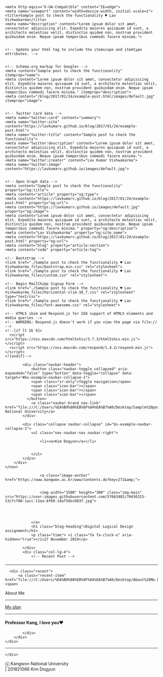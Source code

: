 <html lang="en" itemtype="http://schema.org/Product" itemscope=""><head><meta http-equiv="Content-Type" content="text/html; charset=UTF-8">
    
    <meta http-equiv="X-UA-Compatible" content="IE=edge">
    <meta name="viewport" content="width=device-width, initial-scale=1">
    <title>Sample post to check the functionality ♥ Lav Vishwakarma</title>
    <meta name="description" content="Lorem ipsum dolor sit amet, consectetur adipisicing elit. Expedita maiores quisquam id sunt, a architecto molestias velit, distinctio quidem non, nostrum provident quibusdam enim. Neque ipsam temporibus commodi facere minima.">


    <!-- Update your html tag to include the itemscope and itemtype attributes. -->
    

    <!-- Schema.org markup for Google+ -->
    <meta content="Sample post to check the functionality" itemprop="name">
    <meta content="Lorem ipsum dolor sit amet, consectetur adipisicing elit. Expedita maiores quisquam id sunt, a architecto molestias velit, distinctio quidem non, nostrum provident quibusdam enim. Neque ipsam temporibus commodi facere minima." itemprop="description"> 
    <meta content="/blog/2017/01/24/example-post.html/images/default.jpg" itemprop="image"> 


    <!-- Twitter Card data -->
    <meta name="twitter:card" content="summary">
    <meta name="twitter:site" content="https://lavkumarv.github.io/blog/2017/01/24/example-post.html">
    <meta name="twitter:title" content="Sample post to check the functionality">
    <meta name="twitter:description" content="Lorem ipsum dolor sit amet, consectetur adipisicing elit. Expedita maiores quisquam id sunt, a architecto molestias velit, distinctio quidem non, nostrum provident quibusdam enim. Neque ipsam temporibus commodi facere minima.">
    <meta name="twitter:creator" content="Lav Kumar Vishwakarma"> 
    <meta name="twitter:image" content="https://lavkumarv.github.io/images/default.jpg"> 


    <!-- Open Graph data -->
    <meta content="Sample post to check the functionality" property="og:title">
    <meta content="article" property="og:type">
    <meta content="https://lavkumarv.github.io/blog/2017/01/24/example-post.html" property="og:url"> 
    <meta content="https://lavkumarv.github.io/images/default.jpg" property="og:image"> 
    <meta content="Lorem ipsum dolor sit amet, consectetur adipisicing elit. Expedita maiores quisquam id sunt, a architecto molestias velit, distinctio quidem non, nostrum provident quibusdam enim. Neque ipsam temporibus commodi facere minima." property="og:description">
    <meta content="Lav Vishwakarma" property="og:site_name"> 
    <meta content="https://lavkumarv.github.io/blog/2017/01/24/example-post.html" property="og:url">   
    <meta content="blog" property="article:section">    
    <meta content="code" property="article:tag">  

    <!-- Bootstrap -->
    <link href="./Sample post to check the functionality ♥ Lav Vishwakarma_files/bootstrap.min.css" rel="stylesheet">
    <link href="./Sample post to check the functionality ♥ Lav Vishwakarma_files/custom.css" rel="stylesheet">

    <!-- Begin MailChimp Signup Form -->
    <link href="./Sample post to check the functionality ♥ Lav Vishwakarma_files/horizontal-slim-10_7.css" rel="stylesheet" type="text/css">
    <link href="./Sample post to check the functionality ♥ Lav Vishwakarma_files/font-awesome.css" rel="stylesheet">

    <!-- HTML5 shim and Respond.js for IE8 support of HTML5 elements and media queries -->
    <!-- WARNING: Respond.js doesn't work if you view the page via file:// -->
    <!--[if lt IE 9]>
      <script src="https://oss.maxcdn.com/html5shiv/3.7.3/html5shiv.min.js"></script>
      <script src="https://oss.maxcdn.com/respond/1.4.2/respond.min.js"></script>
    <![endif]-->
<script src="./Sample post to check the functionality ♥ Lav Vishwakarma_files/embed.js.다운로드" data-timestamp="1574754828684"></script><link href="https://c.disquscdn.com/next/embed/styles/lounge.953a2bd009935f47a8e815c3ee2bfc5a.css" rel="prefetch" as="style"><link href="https://c.disquscdn.com/next/embed/common.bundle.5f8b92104a5a7633e982c8a37c2b8c8e.js" rel="prefetch" as="script"><link href="https://c.disquscdn.com/next/embed/lounge.bundle.8fbc0da8feaf56b2ed5ec440d881f17c.js" rel="prefetch" as="script"><link href="https://disqus.com/next/config.js" rel="prefetch" as="script"><link href="https://c.disquscdn.com/next/embed/styles/lounge.953a2bd009935f47a8e815c3ee2bfc5a.css" rel="prefetch" as="style"><link href="https://c.disquscdn.com/next/embed/common.bundle.5f8b92104a5a7633e982c8a37c2b8c8e.js" rel="prefetch" as="script"><link href="https://c.disquscdn.com/next/embed/lounge.bundle.8fbc0da8feaf56b2ed5ec440d881f17c.js" rel="prefetch" as="script"><link href="https://disqus.com/next/config.js" rel="prefetch" as="script"><link href="https://c.disquscdn.com/next/embed/styles/lounge.953a2bd009935f47a8e815c3ee2bfc5a.css" rel="prefetch" as="style"><link href="https://c.disquscdn.com/next/embed/common.bundle.5f8b92104a5a7633e982c8a37c2b8c8e.js" rel="prefetch" as="script"><link href="https://c.disquscdn.com/next/embed/lounge.bundle.8fbc0da8feaf56b2ed5ec440d881f17c.js" rel="prefetch" as="script"><link href="https://disqus.com/next/config.js" rel="prefetch" as="script"><link href="https://c.disquscdn.com/next/embed/styles/lounge.953a2bd009935f47a8e815c3ee2bfc5a.css" rel="prefetch" as="style"><link href="https://c.disquscdn.com/next/embed/common.bundle.5f8b92104a5a7633e982c8a37c2b8c8e.js" rel="prefetch" as="script"><link href="https://c.disquscdn.com/next/embed/lounge.bundle.8fbc0da8feaf56b2ed5ec440d881f17c.js" rel="prefetch" as="script"><link href="https://disqus.com/next/config.js" rel="prefetch" as="script"><link href="https://c.disquscdn.com/next/embed/styles/lounge.953a2bd009935f47a8e815c3ee2bfc5a.css" rel="prefetch" as="style"><link href="https://c.disquscdn.com/next/embed/common.bundle.5f8b92104a5a7633e982c8a37c2b8c8e.js" rel="prefetch" as="script"><link href="https://c.disquscdn.com/next/embed/lounge.bundle.8fbc0da8feaf56b2ed5ec440d881f17c.js" rel="prefetch" as="script"><link href="https://disqus.com/next/config.js" rel="prefetch" as="script"><link href="https://c.disquscdn.com/next/embed/styles/lounge.953a2bd009935f47a8e815c3ee2bfc5a.css" rel="prefetch" as="style"><link href="https://c.disquscdn.com/next/embed/common.bundle.5f8b92104a5a7633e982c8a37c2b8c8e.js" rel="prefetch" as="script"><link href="https://c.disquscdn.com/next/embed/lounge.bundle.8fbc0da8feaf56b2ed5ec440d881f17c.js" rel="prefetch" as="script"><link href="https://disqus.com/next/config.js" rel="prefetch" as="script"><link href="https://c.disquscdn.com/next/embed/styles/lounge.953a2bd009935f47a8e815c3ee2bfc5a.css" rel="prefetch" as="style"><link href="https://c.disquscdn.com/next/embed/common.bundle.5f8b92104a5a7633e982c8a37c2b8c8e.js" rel="prefetch" as="script"><link href="https://c.disquscdn.com/next/embed/lounge.bundle.8fbc0da8feaf56b2ed5ec440d881f17c.js" rel="prefetch" as="script"><link href="https://disqus.com/next/config.js" rel="prefetch" as="script"><link href="https://c.disquscdn.com/next/embed/styles/lounge.953a2bd009935f47a8e815c3ee2bfc5a.css" rel="prefetch" as="style"><link href="https://c.disquscdn.com/next/embed/common.bundle.5f8b92104a5a7633e982c8a37c2b8c8e.js" rel="prefetch" as="script"><link href="https://c.disquscdn.com/next/embed/lounge.bundle.8fbc0da8feaf56b2ed5ec440d881f17c.js" rel="prefetch" as="script"><link href="https://disqus.com/next/config.js" rel="prefetch" as="script"><link href="https://c.disquscdn.com/next/embed/styles/lounge.953a2bd009935f47a8e815c3ee2bfc5a.css" rel="prefetch" as="style"><link href="https://c.disquscdn.com/next/embed/common.bundle.5f8b92104a5a7633e982c8a37c2b8c8e.js" rel="prefetch" as="script"><link href="https://c.disquscdn.com/next/embed/lounge.bundle.8fbc0da8feaf56b2ed5ec440d881f17c.js" rel="prefetch" as="script"><link href="https://disqus.com/next/config.js" rel="prefetch" as="script"><link href="https://c.disquscdn.com/next/embed/styles/lounge.953a2bd009935f47a8e815c3ee2bfc5a.css" rel="prefetch" as="style"><link href="https://c.disquscdn.com/next/embed/common.bundle.5f8b92104a5a7633e982c8a37c2b8c8e.js" rel="prefetch" as="script"><link href="https://c.disquscdn.com/next/embed/lounge.bundle.8fbc0da8feaf56b2ed5ec440d881f17c.js" rel="prefetch" as="script"><link href="https://disqus.com/next/config.js" rel="prefetch" as="script"><link href="https://c.disquscdn.com/next/embed/styles/lounge.953a2bd009935f47a8e815c3ee2bfc5a.css" rel="prefetch" as="style"><link href="https://c.disquscdn.com/next/embed/common.bundle.5f8b92104a5a7633e982c8a37c2b8c8e.js" rel="prefetch" as="script"><link href="https://c.disquscdn.com/next/embed/lounge.bundle.8fbc0da8feaf56b2ed5ec440d881f17c.js" rel="prefetch" as="script"><link href="https://disqus.com/next/config.js" rel="prefetch" as="script"><link href="https://c.disquscdn.com/next/embed/styles/lounge.953a2bd009935f47a8e815c3ee2bfc5a.css" rel="prefetch" as="style"><link href="https://c.disquscdn.com/next/embed/common.bundle.5f8b92104a5a7633e982c8a37c2b8c8e.js" rel="prefetch" as="script"><link href="https://c.disquscdn.com/next/embed/lounge.bundle.8fbc0da8feaf56b2ed5ec440d881f17c.js" rel="prefetch" as="script"><link href="https://disqus.com/next/config.js" rel="prefetch" as="script"><link href="https://c.disquscdn.com/next/embed/styles/lounge.953a2bd009935f47a8e815c3ee2bfc5a.css" rel="prefetch" as="style"><link href="https://c.disquscdn.com/next/embed/common.bundle.5f8b92104a5a7633e982c8a37c2b8c8e.js" rel="prefetch" as="script"><link href="https://c.disquscdn.com/next/embed/lounge.bundle.8fbc0da8feaf56b2ed5ec440d881f17c.js" rel="prefetch" as="script"><link href="https://disqus.com/next/config.js" rel="prefetch" as="script"><link href="https://c.disquscdn.com/next/embed/styles/lounge.953a2bd009935f47a8e815c3ee2bfc5a.css" rel="prefetch" as="style"><link href="https://c.disquscdn.com/next/embed/common.bundle.5f8b92104a5a7633e982c8a37c2b8c8e.js" rel="prefetch" as="script"><link href="https://c.disquscdn.com/next/embed/lounge.bundle.8fbc0da8feaf56b2ed5ec440d881f17c.js" rel="prefetch" as="script"><link href="https://disqus.com/next/config.js" rel="prefetch" as="script"><link href="https://c.disquscdn.com/next/embed/styles/lounge.953a2bd009935f47a8e815c3ee2bfc5a.css" rel="prefetch" as="style"><link href="https://c.disquscdn.com/next/embed/common.bundle.5f8b92104a5a7633e982c8a37c2b8c8e.js" rel="prefetch" as="script"><link href="https://c.disquscdn.com/next/embed/lounge.bundle.8fbc0da8feaf56b2ed5ec440d881f17c.js" rel="prefetch" as="script"><link href="https://disqus.com/next/config.js" rel="prefetch" as="script"><link href="https://c.disquscdn.com/next/embed/styles/lounge.953a2bd009935f47a8e815c3ee2bfc5a.css" rel="prefetch" as="style"><link href="https://c.disquscdn.com/next/embed/common.bundle.5f8b92104a5a7633e982c8a37c2b8c8e.js" rel="prefetch" as="script"><link href="https://c.disquscdn.com/next/embed/lounge.bundle.8fbc0da8feaf56b2ed5ec440d881f17c.js" rel="prefetch" as="script"><link href="https://disqus.com/next/config.js" rel="prefetch" as="script"><link href="https://c.disquscdn.com/next/embed/styles/lounge.953a2bd009935f47a8e815c3ee2bfc5a.css" rel="prefetch" as="style"><link href="https://c.disquscdn.com/next/embed/common.bundle.5f8b92104a5a7633e982c8a37c2b8c8e.js" rel="prefetch" as="script"><link href="https://c.disquscdn.com/next/embed/lounge.bundle.8fbc0da8feaf56b2ed5ec440d881f17c.js" rel="prefetch" as="script"><link href="https://disqus.com/next/config.js" rel="prefetch" as="script"><link href="https://c.disquscdn.com/next/embed/styles/lounge.953a2bd009935f47a8e815c3ee2bfc5a.css" rel="prefetch" as="style"><link href="https://c.disquscdn.com/next/embed/common.bundle.5f8b92104a5a7633e982c8a37c2b8c8e.js" rel="prefetch" as="script"><link href="https://c.disquscdn.com/next/embed/lounge.bundle.8fbc0da8feaf56b2ed5ec440d881f17c.js" rel="prefetch" as="script"><link href="https://disqus.com/next/config.js" rel="prefetch" as="script"><link href="https://c.disquscdn.com/next/embed/styles/lounge.953a2bd009935f47a8e815c3ee2bfc5a.css" rel="prefetch" as="style"><link href="https://c.disquscdn.com/next/embed/common.bundle.5f8b92104a5a7633e982c8a37c2b8c8e.js" rel="prefetch" as="script"><link href="https://c.disquscdn.com/next/embed/lounge.bundle.8fbc0da8feaf56b2ed5ec440d881f17c.js" rel="prefetch" as="script"><link href="https://disqus.com/next/config.js" rel="prefetch" as="script"><link href="https://c.disquscdn.com/next/embed/styles/lounge.953a2bd009935f47a8e815c3ee2bfc5a.css" rel="prefetch" as="style"><link href="https://c.disquscdn.com/next/embed/common.bundle.5f8b92104a5a7633e982c8a37c2b8c8e.js" rel="prefetch" as="script"><link href="https://c.disquscdn.com/next/embed/lounge.bundle.8fbc0da8feaf56b2ed5ec440d881f17c.js" rel="prefetch" as="script"><link href="https://disqus.com/next/config.js" rel="prefetch" as="script"><script src="./Sample post to check the functionality ♥ Lav Vishwakarma_files/alfalfalfa.0823c767a3bc925f628afd9bed26c958.js.다운로드" charset="UTF-8" async=""></script></head>

<body>
    <nav class="navbar navbar-default bg-color nav-up">
        <div class="container-fluid">

            <div class="navbar-header">
                <button class="navbar-toggle collapsed" aria-expanded="false" type="button" data-toggle="collapse" data-target="#bs-example-navbar-collapse-1">
                <span class="sr-only">Toggle navigation</span>
                <span class="icon-bar"></span>
                <span class="icon-bar"></span>
                <span class="icon-bar"></span>
              </button>
                <a class="navbar-brand nav-link" href="file:///C:/Users/%EA%B9%80%EB%8F%84%EA%B7%A0/Desktop/Sample%20post%20to%20check%20the%20functionality%20%E2%99%A5%20Lav%20Vishwakarma.html">Kangwon National University</a>
            </div>

            <div class="collapse navbar-collapse" id="bs-example-navbar-collapse-1">
                <ul class="nav navbar-nav navbar-right">
                    
                    <li><a>Kim Dogyun</a></li>
                    
                    
                </ul>
            </div>
        </div>
    </nav>


<!-- post -->
<section>
    <div class="container-fluid">
        <div class="row">
            <div class="col-lg-7 col-lg-offset-1">

                
                    <a class="image-anchor" href="https://www.kangwon.ac.kr/www/contents.do?key=271&amp;">

                    
                    <img width="1500" height="300" class="img-main" src="https://user-images.githubusercontent.com/57663482/70436315-53cfcf80-1acc-11ea-8f60-1daf5dec003f.jpg">
                    

                    

                </a> 
                <h1 class="blog-heading">Digital Logical Design assignment</h1>
                <p class="time"> <i class="fa fa-clock-o" aria-hidden="true"></i>27 November 2019</p>

                



<p></p>

<p></p>

<p></p>

<p></p>

<p></p>


            </div>
            <div class="col-lg-4">
                <!-- Recent Post -->
<div class="col-lg-12">
    <h4 class="recent-title"></h4>
    <hr class="recent-hr">
    
      <div class="recent">
          <a class="recent-item" href="file:///C:/Users/%EA%B9%80%EB%8F%84%EA%B7%A0/Desktop/About%20Me.html"><span>
About Me</span></a>
<!-- Categpry -->
<div class="col-lg-12">
    <hr class="recent-hr">
            <div class="recent">
                <a class="recent-item" href="file:///C:/Users/%EA%B9%80%EB%8F%84%EA%B7%A0/Desktop/%EA%BF%88.html">My plan</a>
            </div>
            <hr class="recent-hr">
        
      
   
</div>



<!-- Tags -->
<div class="col-lg-12">
    
    
</div>



<!-- Subscription -->
<div class="col-lg-12">
    <h4 class="recent-title">Professor Kang, I love you♥</h4>
    
</div>

            </div>
        </div>
    </div>


<!-- sharing options -->

<hr>


<!-- next and prious button -->
<div class="page">
    <div class="col-lg-10 col-lg-offset-1">
         
    </div>
</div>


<!-- Sharing buttons -->





<div class="footer-bottom">
    <div class="container">
        <div class="row">
            <div class="col-xs-12 col-sm-6 col-md-6 col-lg-6">
                <div class="copyright">
                    ⓚ Kangwon National University                         

</div>
            </div>
            <div class="col-xs-12 col-sm-6 col-md-6 col-lg-6">
                <div class="design">
                    <a>  </a> | <a target="_blank">201821066 Kim Dogyun</a>
                </div>
            </div>
        </div>
    </div>
</div>

<!-- ALl js file links -->
<script src="./Sample post to check the functionality ♥ Lav Vishwakarma_files/jquery.min.js.다운로드"></script>
<script src="./Sample post to check the functionality ♥ Lav Vishwakarma_files/bootstrap.min.js.다운로드"></script>
<script src="./Sample post to check the functionality ♥ Lav Vishwakarma_files/custom.js.다운로드"></script>
<script src="./Sample post to check the functionality ♥ Lav Vishwakarma_files/lunr.min.js.다운로드"></script>
<script src="./Sample post to check the functionality ♥ Lav Vishwakarma_files/search.js.다운로드"></script>




<iframe src="./Sample post to check the functionality ♥ Lav Vishwakarma_files/saved_resource.html" style="display: none;"></iframe>
